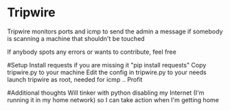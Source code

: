 # Tripwire
Tripwire monitors ports and icmp to send the admin a message if somebody is scanning a machine that shouldn't be touched

If anybody spots any errors or wants to contribute, feel free

#Setup
Install requests if you are missing it "pip install requests"
Copy tripwire.py to your machine
Edit the config in tripwire.py to your needs
launch tripwire as root, needed for icmp
..
Profit

#Additional thoughts
Will tinker with python disabling my Internet (I'm running it in my home network) so I can take action when I'm getting home